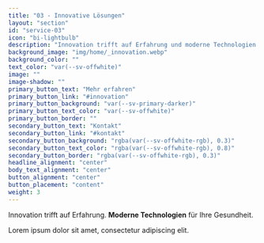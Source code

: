 ```yaml
---
title: "03 - Innovative Lösungen"
layout: "section"
id: "service-03"
icon: "bi-lightbulb"
description: "Innovation trifft auf Erfahrung und moderne Technologien."
background_image: "img/home/_innovation.webp"
background_color: ""
text_color: "var(--sv-offwhite)"
image: ""
image-shadow: ""
primary_button_text: "Mehr erfahren"
primary_button_link: "#innovation"
primary_button_background: "var(--sv-primary-darker)"
primary_button_text_color: "var(--sv-offwhite)"
primary_button_border: ""
secondary_button_text: "Kontakt"
secondary_button_link: "#kontakt"
secondary_button_background: "rgba(var(--sv-offwhite-rgb), 0.3)"
secondary_button_text_color: "rgba(var(--sv-offwhite-rgb), 0.8)"
secondary_button_border: "rgba(var(--sv-offwhite-rgb), 0.3)"
headline_alignment: "center"
body_text_alignment: "center"
button_alignment: "center"
button_placement: "content"
weight: 3
---
```


Innovation trifft auf Erfahrung. **Moderne Technologien** für Ihre Gesundheit.

Lorem ipsum dolor sit amet, consectetur adipiscing elit.
